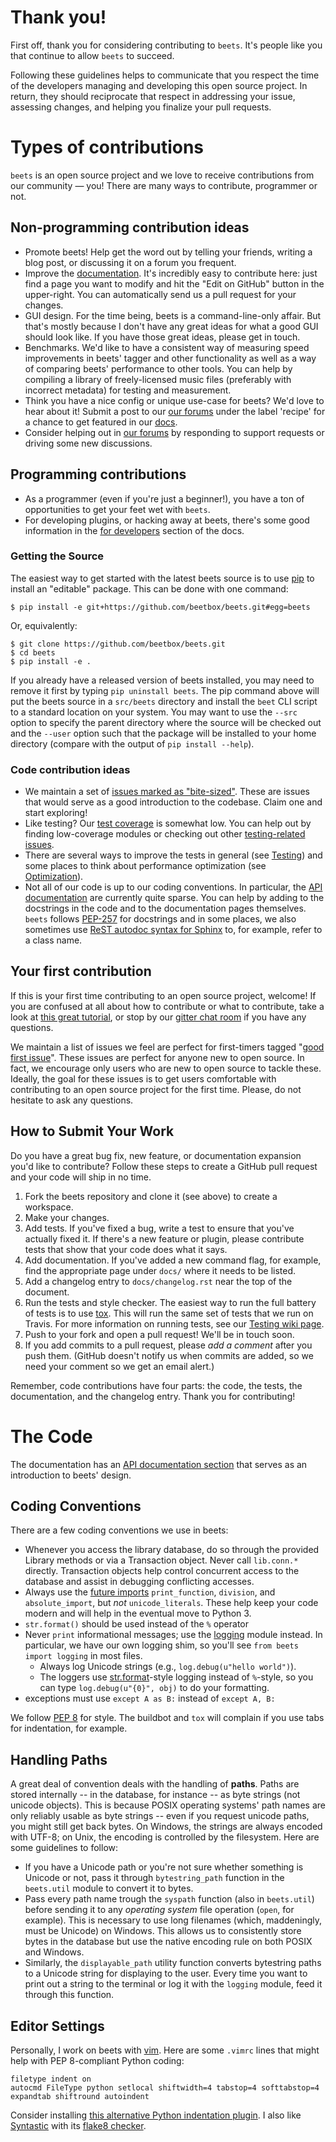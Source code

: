 # Thank you!
First off, thank you for considering contributing to `beets`. It's people like you that continue to allow `beets` to succeed.

Following these guidelines helps to communicate that you respect the time of the developers managing and developing this open source project. In return, they should reciprocate that respect in addressing your issue, assessing changes, and helping you finalize your pull requests.

# Types of contributions

`beets` is an open source project and we love to receive contributions from our community — you! There are many ways to contribute, programmer or not.

## Non-programming contribution ideas
* Promote beets! Help get the word out by telling your friends, writing a blog
  post, or discussing it on a forum you frequent.
* Improve the [documentation][docs]. It's incredibly easy to contribute here:
  just find a page you want to modify and hit the "Edit on GitHub" button in
  the upper-right. You can automatically send us a pull request for your
  changes.
* GUI design. For the time being, beets is a command-line-only affair. But
  that's mostly because I don't have any great ideas for what a good GUI
  should look like. If you have those great ideas, please get in touch.
* Benchmarks. We'd like to have a consistent way of measuring speed
  improvements in beets' tagger and other functionality as well as a way of
  comparing beets' performance to other tools. You can help by compiling a
  library of freely-licensed music files (preferably with incorrect metadata)
  for testing and measurement.
* Think you have a nice config or unique use-case for beets? We'd love to hear about it! Submit a post to our [our forums](https://discourse.beets.io/) under the label 'recipe' for a chance to get featured in our [docs](https://beets.readthedocs.io/en/stable/guides/advanced.html).
* Consider helping out in [our forums](https://discourse.beets.io/) by responding to support requests or driving some new discussions. 

[docs]: http://beets.readthedocs.org/

## Programming contributions
* As a programmer (even if you're just a beginner!), you have a ton of opportunities to get your feet wet with `beets`. 
* For developing plugins, or hacking away at beets, there's some good information in the [for developers](https://beets.readthedocs.io/en/stable/dev/) section of the docs.

### Getting the Source

The easiest way to get started with the latest beets source is to use [pip](http://pip.openplans.org/)  to install an "editable" package. This can be done with one command:

    $ pip install -e git+https://github.com/beetbox/beets.git#egg=beets

Or, equivalently:

    $ git clone https://github.com/beetbox/beets.git
    $ cd beets
    $ pip install -e .

If you already have a released version of beets installed, you may need to
remove it first by typing `pip uninstall beets`. The pip command above will put
the beets source in a `src/beets` directory and install the `beet` CLI script to
a standard location on your system. You may want to use the `--src` option to specify
the parent directory where the source will be checked out and the `--user` option
such that the package will be installed to your home directory (compare with the output of
`pip install --help`). 


### Code contribution ideas
* We maintain a set of [issues marked as "bite-sized"](https://github.com/beetbox/beets/labels/bitesize). These are issues that would serve as a good introduction to the codebase. Claim one and start exploring!
* Like testing? Our [test coverage](https://codecov.io/github/beetbox/beets) is somewhat low. You can help out by finding low-coverage modules or checking out other [testing-related issues](https://github.com/beetbox/beets/labels/testing).
* There are several ways to improve the tests in general (see [Testing](https://github.com/beetbox/beets/wiki/Testing)) and some places to think about performance optimization (see [Optimization](https://github.com/beetbox/beets/wiki/Optimization)).
* Not all of our code is up to our coding conventions. In particular, the [API documentation](https://beets.readthedocs.io/en/stable/dev/api.html) are currently quite sparse. You can help by adding to the docstrings in the code and to the documentation pages themselves. `beets` follows [PEP-257](https://www.python.org/dev/peps/pep-0257/) for docstrings and in some places, we also sometimes use [ReST autodoc syntax for Sphinx](https://www.sphinx-doc.org/en/master/usage/extensions/autodoc.html) to, for example, refer to a class name.

## Your first contribution
If this is your first time contributing to an open source project, welcome! If you are confused at all about how to contribute or what to contribute, take a look at [this great tutorial](http://makeapullrequest.com/), or stop by our [gitter chat room](https://gitter.im/beetbox/beets#) if you have any questions. 

We maintain a list of issues we feel are perfect for first-timers tagged "[good first issue](https://github.com/beetbox/beets/labels/good%20first%20issue)". These issues are perfect for anyone new to open source. In fact, we encourage only users who are new to open source to tackle these. Ideally, the goal for these issues is to get users comfortable with contributing to an open source project for the first time. Please, do not hesitate to ask any questions.

## How to Submit Your Work

Do you have a great bug fix, new feature, or documentation expansion you'd like to contribute? Follow these steps to create a GitHub pull request and your code will ship in no time.

1. Fork the beets repository and clone it (see above) to create a workspace.
2. Make your changes.
3. Add tests. If you've fixed a bug, write a test to ensure that you've actually fixed it. If there's a new feature or plugin, please contribute tests that show that your code does what it says.
4. Add documentation. If you've added a new command flag, for example, find the appropriate page under `docs/` where it needs to be listed.
5. Add a changelog entry to `docs/changelog.rst` near the top of the document.
6. Run the tests and style checker. The easiest way to run the full battery of tests is to use [tox](https://tox.readthedocs.org/en/latest/). This will run the same set of tests that we run on Travis. For more information on running tests, see our [Testing wiki page](https://github.com/beetbox/beets/wiki/Testing).
7. Push to your fork and open a pull request! We'll be in touch soon.
8. If you add commits to a pull request, please *add a comment* after you push them. (GitHub doesn't notify us when commits are added, so we need your comment so we get an email alert.)

Remember, code contributions have four parts: the code, the tests, the documentation, and the changelog entry. Thank you for contributing!


# The Code

The documentation has an [API documentation section](https://beets.readthedocs.io/en/stable/dev/api.html) that serves as an introduction to beets' design.

## Coding Conventions

There are a few coding conventions we use in beets:

* Whenever you access the library database, do so through the provided Library
  methods or via a Transaction object. Never call `lib.conn.*` directly.
  Transaction objects help control concurrent access to the database and assist
  in debugging conflicting accesses.
* Always use the [future imports][] `print_function`, `division`, and
  `absolute_import`, but *not* `unicode_literals`. These help keep your code
  modern and will help in the eventual move to Python 3.
* `str.format()` should be used instead of the `%` operator
* Never `print` informational messages; use the [logging][] module instead. In
  particular, we have our own logging shim, so you'll see `from beets import
  logging` in most files.
    * Always log Unicode strings (e.g., `log.debug(u"hello world")`).
    * The loggers use [str.format][]-style logging instead of ``%``-style, so
      you can type `log.debug(u"{0}", obj)` to do your formatting.
 * exceptions must use `except A as B:` instead of `except A, B:`

[future imports]: http://docs.python.org/library/__future__.html
[logging]: http://docs.python.org/library/logging.html
[str.format]: http://docs.python.org/library/stdtypes.html#str.format
[modformat]: http://docs.python.org/library/stdtypes.html#string-formatting-operations

We follow [PEP 8](http://www.python.org/dev/peps/pep-0008/) for style. The buildbot and `tox` will complain if you use tabs for indentation, for example.

## Handling Paths

A great deal of convention deals with the handling of **paths**. Paths are
stored internally -- in the database, for instance -- as byte strings (not
unicode objects). This is because POSIX operating systems' path names are only
reliably usable as byte strings -- even if you request unicode paths, you might
still get back bytes. On Windows, the strings are always encoded with UTF-8; on
Unix, the encoding is controlled by the filesystem. Here are some guidelines to
follow:

* If you have a Unicode path or you're not sure whether something is Unicode or
  not, pass it through `bytestring_path` function in the `beets.util` module to
  convert it to bytes.
* Pass every path name trough the `syspath` function (also in `beets.util`)
  before sending it to any *operating system* file operation (`open`, for
  example). This is necessary to use long filenames (which, maddeningly, must
  be Unicode) on Windows. This allows us to consistently store bytes in the
  database but use the native encoding rule on both POSIX and Windows.
* Similarly, the `displayable_path` utility function converts bytestring paths
  to a Unicode string for displaying to the user. Every time you want to print
  out a string to the terminal or log it with the `logging` module, feed it
  through this function.

## Editor Settings

Personally, I work on beets with [vim](http://www.vim.org/). Here are some
`.vimrc` lines that might help with PEP 8-compliant Python coding:

    filetype indent on
    autocmd FileType python setlocal shiftwidth=4 tabstop=4 softtabstop=4 expandtab shiftround autoindent

Consider installing [this alternative Python indentation
plugin](https://github.com/mitsuhiko/vim-python-combined). I also like
[Syntastic](https://github.com/scrooloose/syntastic) with its [flake8 checker](https://github.com/scrooloose/syntastic/wiki/Python%3A---flake8).
